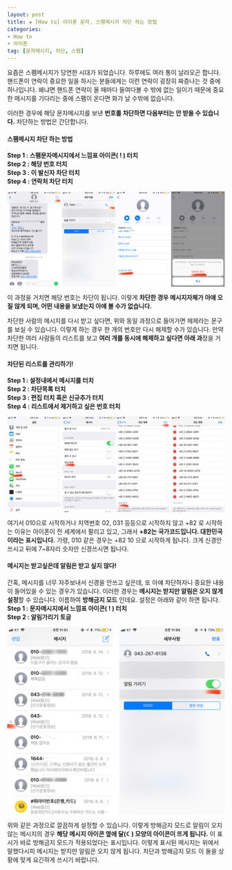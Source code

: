 ```yaml
---  
layout: post  
title: ✚ [How to] 아이폰 문자, 스팸메시지 차단 하는 방법
categories:
- How to
- 아이폰
tag: [문자메시지, 차단, 스팸]
---  
```

<p class="drop-korean">
요즘은 스펨메시지가 당연한 시대가 되었습니다. 하루에도 여러 통이 날라오곤 합니다. 핸드폰이 연락이 중요한 일을 하시는 분들에게는 이런 연락이 굉장히 짜증나는 것 중에 하나입니다. 왜냐면 핸드폰 연락이 올 때마다 들여다볼 수 밖에 없는 일이기 때문에 중요한 메시지를 기다리는 중에 스팸이 온다면 화가 날 수밖에 없습니다.</p>

이러한 경우에 해당 문자메시지를 보낸 **번호를 차단하면 다음부터는 안 받을 수 있습니다.** 차단하는 방법은 간단합니다.

#### 스팸메시지 차단 하는 방법
**Step 1 : 스팸문자메시지에서 느낌표 아이콘( ! ) 터치** <br>
**Step 2 : 해당 번호 터치** <br>
**Step 3 : 이 발신자 차단 터치** <br>
**Step 4 : 연락처 차단 터치** <br>
<div class="markdown-image">
<img src="/assets/article_images/2018-07-11-block/1.jpg" align="middle"/></div>

이 과정을 거치면 해당 번호는 차단이 됩니다. 이렇게 **차단한 경우 메시지자체가 아얘 오질 않게 되며, 어떤 내용을 보냈는지 아얘 볼 수가 없습니다.**

차단한 사람의 메시지를 다시 받고 싶다면, 위와 동일 과정으로 들어가면 헤제라는 문구를 보실 수 있습니다. 이렇게 하는 경우 한 개의 번호만 다시 해제할 수가 있습니다. 만약 차단한 여러 사람들의 리스트를 보고 **여러 개를 동시에 해제하고 싶다면 아래 과**정을 거치면 됩니다.

#### 차단된 리스트를 관리하기!
**Step 1 : 설정내에서 메시지를 터치** <br>
**Step 2 : 차단목록 터치** <br>
**Step 3 : 편집 터치 혹은 신규추가 터치** <br>
**Step 4 : 리스트에서 제거하고 싶은 번호 터치** <br>
<div class="markdown-image">
<img src="/assets/article_images/2018-07-11-block/2.jpg" align="middle"/></div>

여기서 010으로 시작하거나 지역번호 02, 031 등등으로 시작하지 않고 +82 로 시작하는 이유는 아이폰이 전 세계에서 팔리고 있고, 그래서 **+82는 국가코드입니다. 대한민국이라는 표시입니다.** 가령, 010 같은 경우는 +82 10 으로 시작하게 됩니다. 크게 신경안쓰시고 뒤에 7~8자리 숫자만 신경쓰시면 됩니다.

#### 메시지는 받고싶은데 알림은 받고 싶지 않다!
간혹, 메시지를 너무 자주보내서 신경을 안쓰고 싶은데, 또 아얘 차단하자니 중요한 내용이 들어있을 수 있는 경우가 있습니다. 이러한 경우는 **메시지는 받지만 알림은 오지 않게 설정**할 수 있습니다. 이름하여 **방해금지 모드** 인데요. 설정은 아래와 같이 하면 됩니다. <br>
**Step 1 : 문자메시지에서 느낌표 아이콘( ! ) 터치** <br>
**Step 2 : 알림가리기 토글** <br>
<div class="markdown-image">
<img src="/assets/article_images/2018-07-11-block/3.jpg" align="middle"/></div>

위와 같은 과정으로 깔끔하게 설정할 수 있습니다. 이렇게 방해금지 모드로 알림이 오지 않는 메시지의 경우 **해당 메시지 아이콘 옆에 달(☾) 모양의 아이콘이 뜨게 됩니다.** 이 표시가 바로 방해금지 모드가 적용되었다는 표시입니다. 이렇게 표시된 메시지는 위에서 말했다시피 메시지는 받지만 알림은 오지 않게 됩니다. 차단과 방해금지 모드 이 둘을 상황에 맞게 요긴하게 쓰시기 바랍니다.
